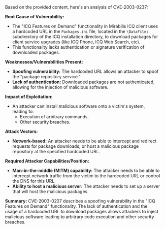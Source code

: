Based on the provided content, here's an analysis of CVE-2003-0237:

**Root Cause of Vulnerability:**

*   The "ICQ Features on Demand" functionality in Mirabilis ICQ client uses a hardcoded URL in the `Packages.ini` file, located in the `\DataFiles` subdirectory of the ICQ installation directory, to download packages for client service upgrades (like ICQ Phone, ICQ Web Search, etc).
*   This functionality lacks authentication or signature verification of downloaded packages.

**Weaknesses/Vulnerabilities Present:**

*   **Spoofing vulnerability:** The hardcoded URL allows an attacker to spoof the "package repository service."
*   **Lack of authentication:** Downloaded packages are not authenticated, allowing for the injection of malicious software.

**Impact of Exploitation:**

*   An attacker can install malicious software onto a victim's system, leading to:
    *   Execution of arbitrary commands.
    *   Other security breaches.

**Attack Vectors:**

*   **Network-based:** An attacker needs to be able to intercept and redirect requests for package downloads, or host a malicious package repository at the specified hardcoded URL.

**Required Attacker Capabilities/Position:**

*   **Man-in-the-middle (MITM) capability:** The attacker needs to be able to intercept network traffic from the victim to the hardcoded URL or control the DNS for this URL.
*   **Ability to host a malicious server:** The attacker needs to set up a server that will host the malicious packages.

**Summary:**
CVE-2003-0237 describes a spoofing vulnerability in the "ICQ Features on Demand" functionality. The lack of authentication and the usage of a hardcoded URL to download packages allows attackers to inject malicious software leading to arbitrary code execution and other security breaches.
